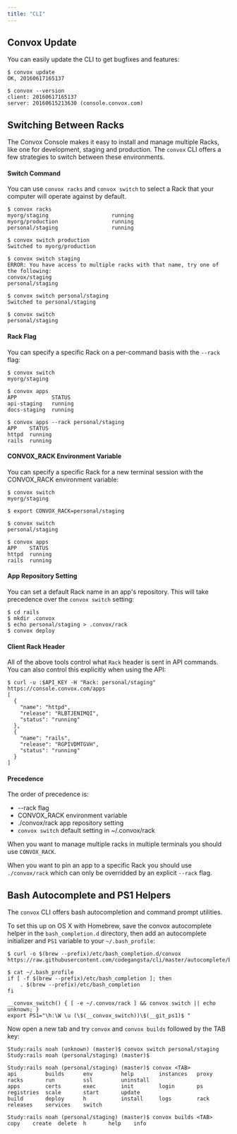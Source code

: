 ```yaml
---
title: "CLI"
---
```


## Convox Update

You can easily update the CLI to get bugfixes and features:

    $ convox update
    OK, 20160617165137

    $ convox --version
    client: 20160617165137
    server: 20160615213630 (console.convox.com)

## Switching Between Racks

The Convox Console makes it easy to install and manage multiple Racks, like one for development, staging and production. The `convox` CLI offers a few strategies to switch between these environments.

#### Switch Command

You can use `convox racks` and `convox switch` to select a Rack that your computer will operate against by default.

    $ convox racks
    myorg/staging                    running    
    myorg/production                 running    
    personal/staging                 running

    $ convox switch production
    Switched to myorg/production

    $ convox switch staging
    ERROR: You have access to multiple racks with that name, try one of the following:
    convox/staging
    personal/staging

    $ convox switch personal/staging
    Switched to personal/staging

    $ convox switch
    personal/staging

#### Rack Flag

You can specify a specific Rack on a per-command basis with the `--rack` flag:

    $ convox switch
    myorg/staging

    $ convox apps
    APP           STATUS 
    api-staging   running
    docs-staging  running

    $ convox apps --rack personal/staging
    APP    STATUS 
    httpd  running
    rails  running

#### CONVOX_RACK Environment Variable 

You can specify a specific Rack for a new terminal session with the CONVOX_RACK environment variable:

    $ convox switch
    myorg/staging

    $ export CONVOX_RACK=personal/staging

    $ convox switch
    personal/staging

    $ convox apps
    APP    STATUS 
    httpd  running
    rails  running

#### App Repository Setting

You can set a default Rack name in an app's repository. This will take precedence over the `convox switch` setting:

    $ cd rails
    $ mkdir .convox
    $ echo personal/staging > .convox/rack
    $ convox deploy

#### Client Rack Header

All of the above tools control what `Rack` header is sent in API commands. You can also control this explicitly when using the API:

    $ curl -u :$API_KEY -H "Rack: personal/staging" https://console.convox.com/apps
    [
      {
        "name": "httpd",
        "release": "RLBTJENIMQI",
        "status": "running"
      },
      {
        "name": "rails",
        "release": "RGPIVDMTGVH",
        "status": "running"
      }
    ]

#### Precedence

The order of precedence is:

* --rack flag
* CONVOX_RACK environment variable
* ./convox/rack app repository setting
* `convox switch` default setting in ~/.convox/rack

When you want to manage multiple racks in multiple terminals you should use `CONVOX_RACK`.

When you want to pin an app to a specific Rack you should use `./convox/rack` which can only be overridded by an explicit `--rack` flag.

## Bash Autocomplete and PS1 Helpers

The `convox` CLI offers bash autocompletion and command prompt utilities.

To set this up on OS X with Homebrew, save the convox autocomplete helper in the `bash_completion.d` directory, then add an autocomplete initializer and `PS1` variable to your `~/.bash_profile`:

    $ curl -o $(brew --prefix)/etc/bash_completion.d/convox https://raw.githubusercontent.com/codegangsta/cli/master/autocomplete/bash_autocomplete

    $ cat ~/.bash_profile
    if [ -f $(brew --prefix)/etc/bash_completion ]; then
        . $(brew --prefix)/etc/bash_completion
    fi

    __convox_switch() { [ -e ~/.convox/rack ] && convox switch || echo unknown; }
    export PS1="\h:\W \u (\$(__convox_switch))\$(__git_ps1)$ "


Now open a new tab and try `convox` and `convox builds` followed by the TAB key:
 
    Study:rails noah (unknown) (master)$ convox switch personal/staging
    Study:rails noah (personal/staging) (master)$ 

    Study:rails noah (personal/staging) (master)$ convox <TAB>
    api         builds      env         help        instances   proxy       racks       run         ssl         uninstall   
    apps        certs       exec        init        login       ps          registries  scale       start       update      
    build       deploy      h           install     logs        rack        releases    services    switch    

    Study:rails noah (personal/staging) (master)$ convox builds <TAB>
    copy    create  delete  h       help    info 